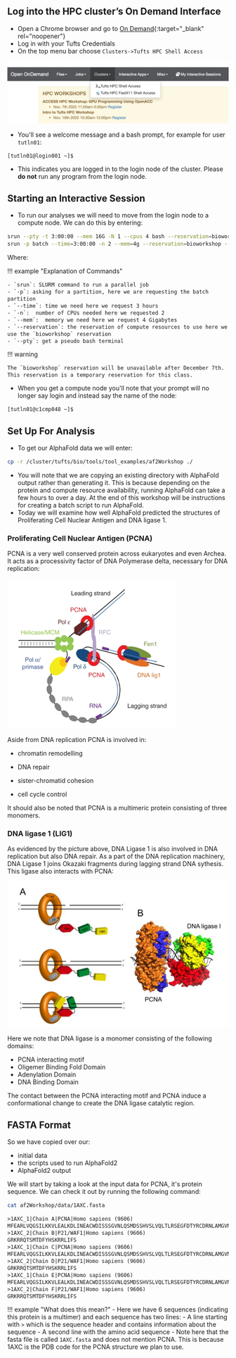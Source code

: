 ## Log into the HPC cluster’s On Demand Interface

- Open a Chrome browser and go to [On Demand](https://ondemand.pax.tufts.edu/){:target="_blank" rel="noopener"}
- Log in with your Tufts Credentials
- On the top menu bar choose `Clusters->Tufts HPC Shell Access`

![](images/shell.png)

- You'll see a welcome message and a bash prompt, for example for user `tutln01`:

```
[tutln01@login001 ~]$
```

- This indicates you are logged in to the login node of the cluster. Please **do not** run any program from the login node.

## Starting an Interactive Session

- To run our analyses we will need to move from the login node to a compute node. We can do this by entering:

```bash
srun --pty -t 3:00:00 --mem 16G -N 1 --cpus 4 bash --reservation=bioworkshop
srun -p batch --time=3:00:00 -n 2 --mem=4g --reservation=bioworkshop --pty bash
```

Where:

!!! example "Explanation of Commands"

    - `srun`: SLURM command to run a parallel job
    - `-p`: asking for a partition, here we are requesting the batch partition
    - `--time`: time we need here we request 3 hours
    - `-n`:  number of CPUs needed here we requested 2
    - `--mem`:  memory we need here we request 4 Gigabytes
    - `--reservation`: the reservation of compute resources to use here we use the `bioworkshop` reservation
    - `--pty`: get a pseudo bash terminal
    
!!! warning 
    
    The `bioworkshop` reservation will be unavailable after December 7th. This reservation is a temporary reservation for this class. 

- When you get a compute node you'll note that your prompt will no longer say login and instead say the name of the node:

```
[tutln01@c1cmp048 ~]$
```

## Set Up For Analysis

- To get our AlphaFold data we will enter:

```bash
cp -r /cluster/tufts/bio/tools/tool_examples/af2Workshop ./
```

- You will note that we are copying an existing directory with AlphaFold output rather than generating it. This is because depending on the protein and compute resource availability, running AlphaFold can take a few hours to over a day. At the end of this workshop will be instructions for creating a batch script to run AlphaFold. 
- Today we will examine how well AlphaFold predicted the structures of Proliferating Cell Nuclear Antigen and DNA ligase 1.

### Proliferating Cell Nuclear Antigen (PCNA)

PCNA is a very well conserved protein across eukaryotes and even Archea. It acts as a processivity factor of DNA Polymerase delta, necessary for DNA replication:

![](images/pcnaDnaPol.png)

Aside from DNA replication PCNA is involved in:

* chromatin remodelling 
    
* DNA repair
    
* sister-chromatid cohesion

* cell cycle control

It should also be noted that PCNA is a multimeric protein consisting of three monomers.

### DNA ligase 1 (LIG1)

As evidenced by the picture above, DNA Ligase 1 is also involved in DNA replication but also DNA repair. As a part of the DNA replication machinery, DNA Ligase 1 joins Okazaki fragments during lagging strand DNA sythesis. This ligase also interacts with PCNA:

![](images/lig1Pcna.png)

Here we note that DNA ligase is a monomer consisting of the following domains:

- PCNA interacting motif
- Oligemer Binding Fold Domain
- Adenylation Domain
- DNA Binding Domain

The contact between the PCNA interacting motif and PCNA induce a conformational change to create the DNA ligase catalytic region. 

## FASTA Format

So we have copied over our:
- initial data
- the scripts used to run AlphaFold2
- AlphaFold2 output

We will start by taking a look at the input data for PCNA, it's protein sequence. We can check it out by running the following command:

```bash
cat af2Workshop/data/1AXC.fasta 
```

```
>1AXC_1|Chain A|PCNA|Homo sapiens (9606)
MFEARLVQGSILKKVLEALKDLINEACWDISSSGVNLQSMDSSHVSLVQLTLRSEGFDTYRCDRNLAMGVNLTSMSKILKCAGNEDIITLRAEDNADTLALVFEAPNQEKVSDYEMKLMDLDVEQLGIPEQEYSCVVKMPSGEFARICRDLSHIGDAVVISCAKDGVKFSASGELGNGNIKLSQTSNVDKEEEAVTIEMNEPVQLTFALRYLNFFTKATPLSSTVTLSMSADVPLVVEYKIADMGHLKYYLAPKIEDEEGS
>1AXC_2|Chain B|P21/WAF1|Homo sapiens (9606)
GRKRRQTSMTDFYHSKRRLIFS
>1AXC_1|Chain C|PCNA|Homo sapiens (9606)
MFEARLVQGSILKKVLEALKDLINEACWDISSSGVNLQSMDSSHVSLVQLTLRSEGFDTYRCDRNLAMGVNLTSMSKILKCAGNEDIITLRAEDNADTLALVFEAPNQEKVSDYEMKLMDLDVEQLGIPEQEYSCVVKMPSGEFARICRDLSHIGDAVVISCAKDGVKFSASGELGNGNIKLSQTSNVDKEEEAVTIEMNEPVQLTFALRYLNFFTKATPLSSTVTLSMSADVPLVVEYKIADMGHLKYYLAPKIEDEEGS
>1AXC_2|Chain D|P21/WAF1|Homo sapiens (9606)
GRKRRQTSMTDFYHSKRRLIFS
>1AXC_1|Chain E|PCNA|Homo sapiens (9606)
MFEARLVQGSILKKVLEALKDLINEACWDISSSGVNLQSMDSSHVSLVQLTLRSEGFDTYRCDRNLAMGVNLTSMSKILKCAGNEDIITLRAEDNADTLALVFEAPNQEKVSDYEMKLMDLDVEQLGIPEQEYSCVVKMPSGEFARICRDLSHIGDAVVISCAKDGVKFSASGELGNGNIKLSQTSNVDKEEEAVTIEMNEPVQLTFALRYLNFFTKATPLSSTVTLSMSADVPLVVEYKIADMGHLKYYLAPKIEDEEGS
>1AXC_2|Chain F|P21/WAF1|Homo sapiens (9606)
GRKRRQTSMTDFYHSKRRLIFS
```

!!! example "What does this mean?"
    - Here we have 6 sequences (indicating this protein is a multimer) and each sequence has two lines:
        - A line starting with `>` which is the sequence header and contains information about the sequence
        - A second line with the amino acid sequence
        - Note here that the fasta file is called `1AXC.fasta` and does not mention PCNA. This is because 1AXC is the PDB code for the PCNA structure we plan to use. 
        
        
